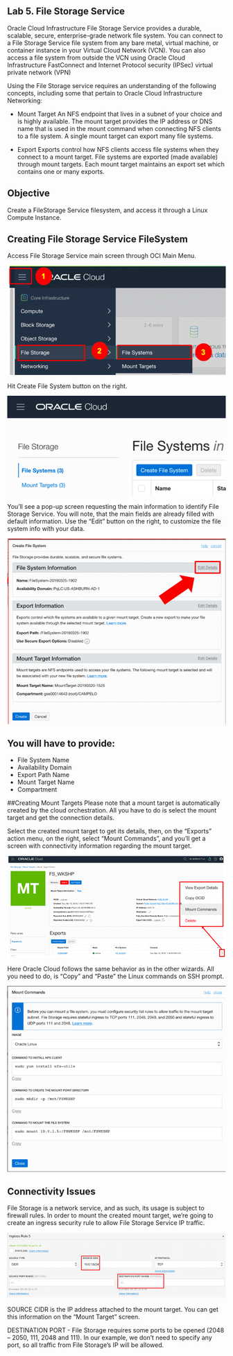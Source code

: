 ## Lab 5. File Storage Service

Oracle Cloud Infrastructure File Storage Service provides a durable, scalable, secure, enterprise-grade network file system. You can connect to a File Storage Service file system from any bare metal, virtual machine, or container instance in your Virtual Cloud Network (VCN). You can also access a file system from outside the VCN using Oracle Cloud Infrastructure FastConnect and Internet Protocol security (IPSec) virtual private network (VPN)

Using the File Storage service requires an understanding of the following concepts, including some that pertain to Oracle Cloud Infrastructure Networking:

- Mount Target
An NFS endpoint that lives in a subnet of your choice and is highly available. The mount target provides the IP address or DNS name that is used in the mount command when connecting NFS clients to a file system. A single mount target can export many file systems.

- Export 
Exports control how NFS clients access file systems when they connect to a mount target. File systems are exported (made available) through mount targets. Each mount target maintains an export set which contains one or many exports.


## Objective
Create a FileStorage Service filesystem, and access it through a Linux Compute Instance.

## Creating File Storage Service FileSystem 

Access File Storage Service main screen through OCI Main Menu.

![](images/cria_fs.png)

Hit Create File System button on the right.

![](images/cria_fs_02.png)

You’ll see a pop-up screen requesting the main information to identify File Storage Service. You will note, that the main fields are already filled with default information.  Use the “Edit” button on the right, to customize the file system info with your data.

![](images/cria_fs_03.png)

## You will have to provide: 
- File System Name
- Availability Domain
- Export Path Name
- Mount Target Name
- Compartment

##Creating Mount Targets 
Please note that a mount target is automatically created by the cloud orchestration. All you have to do is select the mount target and get the connection details.

Select the created mount target to get its details, then, on the “Exports” action menu, on the right, select “Mount Commands”, and you’ll get a screen with connectivity information regarding the mount target.

![](images/cria_fs_04.png)

Here Oracle Cloud follows the same behavior as in the other wizards. All you need to do, is “Copy” and “Paste” the Linux commands on SSH prompt.

![](images/cria_fs_06.png)

## Connectivity Issues
File Storage is a network service, and as such, its usage is subject to firewall rules. In order to mount the created mount target, we’re going to create an ingress security rule to allow File Storage Service IP traffic.

![](images/file_storage_07.png)

SOURCE CIDR is the IP address attached to the mount target. You can get this information on the “Mount Target” screen.

DESTINATION PORT - File Storage requires some ports to be opened (2048 – 2050, 111, 2048 and  111). In our example, we don’t need to specify any port, so all traffic from File Storage’s IP will be allowed.

